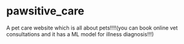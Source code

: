 # pawsitive_care
A pet care website which is all about pets!!!!(you can book online vet consultations and it has a ML model for illness diagnosis!!!)
